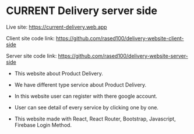 ﻿# CURRENT Delivery server side

Live site: https://current-delivery.web.app

Client site code link: https://github.com/rased100/delivery-website-client-side

Server site code link: https://github.com/rased100/delivery-website-server-side


- This website about Product Delivery.

- We have different type service about  Product Delivery.

- In this website user can register with there google account.

- User can see detail of every service by clicking one by one.

- This website made with React, React Router, Bootstrap, Javascript, Firebase Login Method.
